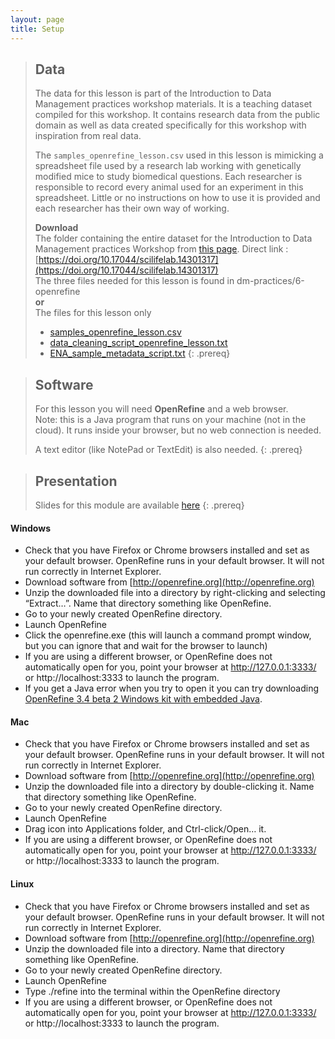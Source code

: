 ```yaml
---
layout: page
title: Setup
---
```


> ## Data
>
> The data for this lesson is part of the Introduction to Data Management
> practices workshop materials. It is a teaching dataset compiled for this workshop.
> It contains research data from the public domain as well as data created
> specifically for this workshop with inspiration from real data.
>
> The `samples_openrefine_lesson.csv` used in this lesson is mimicking a
> spreadsheet file used by a research
> lab working with genetically modified mice to study biomedical questions.
> Each researcher is responsible to record every animal used for an experiment in this
> spreadsheet. Little or no instructions on how to use it is provided and
> each researcher has their own way of working.
>
>
> **Download**  
> The folder containing the entire dataset for the Introduction to Data Management practices Workshop
>from [this page](https://doi.org/10.17044/scilifelab.14301317). Direct link : [https://doi.org/10.17044/scilifelab.14301317](https://doi.org/10.17044/scilifelab.14301317)  
>The three files needed for this lesson is found in dm-practices/6-openrefine  
**or**  
>The files for this lesson only
> - [samples_openrefine_lesson.csv](data/samples_openrefine_lesson.csv)
> - [data_cleaning_script_openrefine_lesson.txt](data/data_cleaning_script_openrefine_lesson.txt)
> - [ENA_sample_metadata_script.txt](data/ENA_sample_metadata_script.txt)
{: .prereq}


> ## Software
>
> For this lesson you will need **OpenRefine** and a web browser.  
> Note: this is a Java program that runs on your machine (not in the cloud). It runs inside your browser, but no web connection is needed.
>
> A text editor (like NotePad or TextEdit) is also needed.
{: .prereq}

> ## Presentation
>
> Slides for this module are available [here](data/module-openrefine-dm-practices.pdf)
{: .prereq}

#### Windows

- Check that you have Firefox or Chrome browsers installed and set as your
default browser. OpenRefine runs in your default browser. It will not run correctly in Internet Explorer.
- Download software from [http://openrefine.org](http://openrefine.org)
- Unzip the downloaded file into a directory by right-clicking and
selecting “Extract…”. Name that directory something like OpenRefine.
- Go to your newly created OpenRefine directory.
- Launch OpenRefine
- Click the openrefine.exe (this will launch a command prompt window, but you can ignore that and wait for the browser to launch)
- If you are using a different browser, or OpenRefine does not automatically open for you, point your browser at http://127.0.0.1:3333/ or http://localhost:3333 to launch the program.
- If you get a Java error when you try to open it you can try downloading [OpenRefine 3.4 beta 2 Windows kit with embedded Java](https://openrefine.org/download.html).


#### Mac

- Check that you have Firefox or Chrome browsers installed and set as your
default browser. OpenRefine runs in your default browser. It will not run correctly in Internet Explorer.
- Download software from [http://openrefine.org](http://openrefine.org)
- Unzip the downloaded file into a directory by double-clicking it. Name
that directory something like OpenRefine.
- Go to your newly created OpenRefine directory.
- Launch OpenRefine
- Drag icon into Applications folder, and Ctrl-click/Open… it.
- If you are using a different browser, or OpenRefine does not automatically open for you, point your browser at http://127.0.0.1:3333/ or http://localhost:3333 to launch the program.

#### Linux

- Check that you have Firefox or Chrome browsers installed and set as your
default browser. OpenRefine runs in your default browser. It will not run correctly in Internet Explorer.
- Download software from [http://openrefine.org](http://openrefine.org)
- Unzip the downloaded file into a directory. Name
that directory something like OpenRefine.
- Go to your newly created OpenRefine directory.
- Launch OpenRefine
- Type ./refine into the terminal within the OpenRefine directory
- If you are using a different browser, or OpenRefine does not automatically open for you, point your browser at http://127.0.0.1:3333/ or http://localhost:3333 to launch the program.
